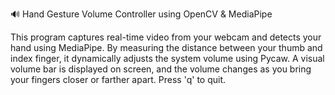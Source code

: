 🔊 Hand Gesture Volume Controller using OpenCV & MediaPipe

This program captures real-time video from your webcam and detects your hand using MediaPipe. By measuring the distance between your thumb and index finger, it dynamically adjusts the system volume using Pycaw. A visual volume bar is displayed on screen, and the volume changes as you bring your fingers closer or farther apart. Press 'q' to quit.
